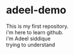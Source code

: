 # adeel-demo
This is my first repository.
<br>
i'm here to learn github.
<br>
i'm Adeel siddique
<br>
trying to understand


